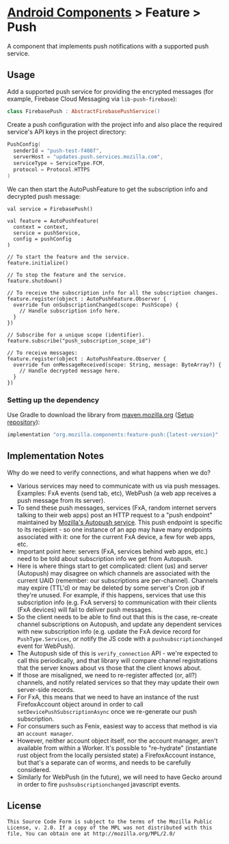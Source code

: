 # [Android Components](../../../README.md) > Feature > Push

A component that implements push notifications with a supported push service.

## Usage

Add a supported push service for providing the encrypted messages (for example, Firebase Cloud Messaging via `lib-push-firebase`):
```kotlin
class FirebasePush : AbstractFirebasePushService()
```

Create a push configuration with the project info and also place the required service's API keys in the project directory:

```kotlin
PushConfig(
  senderId = "push-test-f408f",
  serverHost = "updates.push.services.mozilla.com",
  serviceType = ServiceType.FCM,
  protocol = Protocol.HTTPS
)
```

We can then start the AutoPushFeature to get the subscription info and decrypted push message:
```kolin
val service = FirebasePush()

val feature = AutoPushFeature(
  context = context,
  service = pushService,
  config = pushConfig
)

// To start the feature and the service.
feature.initialize()

// To stop the feature and the service.
feature.shutdown()

// To receive the subscription info for all the subscription changes.
feature.register(object : AutoPushFeature.Observer {
  override fun onSubscriptionChanged(scope: PushScope) {
    // Handle subscription info here.
  }
})

// Subscribe for a unique scope (identifier).
feature.subscribe("push_subscription_scope_id")

// To receive messages:
feature.register(object : AutoPushFeature.Observer {
  override fun onMessageReceived(scope: String, message: ByteArray?) {
    // Handle decrypted message here.
  }
})
```

### Setting up the dependency

Use Gradle to download the library from [maven.mozilla.org](https://maven.mozilla.org/) ([Setup repository](../../../README.md#maven-repository)):

```Groovy
implementation "org.mozilla.components:feature-push:{latest-version}"
```

## Implementation Notes

Why do we need to verify connections, and what happens when we do?
- Various services may need to communicate with us via push messages. Examples: FxA events (send tab, etc), WebPush (a web app receives a push message from its server).
- To send these push messages, services (FxA, random internet servers talking to their web apps) post an HTTP request to a "push endpoint" maintained by [Mozilla's Autopush service][0]. This push endpoint is specific to its recipient - so one instance of an app may have many endpoints associated with it: one for the current FxA device, a few for web apps, etc.
- Important point here: servers (FxA, services behind web apps, etc.) need to be told about subscription info we get from Autopush.
- Here is where things start to get complicated: client (us) and server (Autopush) may disagree on which channels are associated with the current UAID (remember: our subscriptions are per-channel). Channels may expire (TTL'd) or may be deleted by some server's Cron job if they're unused. For example, if this happens, services that use this subscription info (e.g. FxA servers) to communication with their clients (FxA devices) will fail to deliver push messages.
- So the client needs to be able to find out that this is the case, re-create channel subscriptions on Autopush, and update any dependent services with new subscription info (e.g. update the FxA device record for `PushType.Services`, or notify the JS code with a `pushsubscriptionchanged` event for WebPush).
- The Autopush side of this is `verify_connection` API - we're expected to call this periodically, and that library will compare channel registrations that the server knows about vs those that the client knows about.
- If those are misaligned, we need to re-register affected (or, all?) channels, and notify related services so that they may update their own server-side records.
- For FxA, this means that we need to have an instance of the rust FirefoxAccount object around in order to call `setDevicePushSubscriptionAsync` once we re-generate our push subscription.
- For consumers such as Fenix, easiest way to access that method is via an `account manager`.
- However, neither account object itself, nor the account manager, aren't available from within a Worker. It's possible to "re-hydrate" (instantiate rust object from the locally persisted state) a FirefoxAccount instance, but that's a separate can of worms, and needs to be carefully considered.
- Similarly for WebPush (in the future), we will need to have Gecko around in order to fire `pushsubscriptionchanged` javascript events.

## License

    This Source Code Form is subject to the terms of the Mozilla Public
    License, v. 2.0. If a copy of the MPL was not distributed with this
    file, You can obtain one at http://mozilla.org/MPL/2.0/

[0]: https://github.com/mozilla-services/autopush

